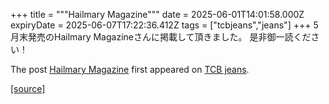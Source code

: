 +++
title = """Hailmary Magazine"""
date = 2025-06-01T14:01:58.000Z
expiryDate = 2025-06-07T17:22:36.412Z
tags = ["tcbjeans","jeans"]
+++
5月末発売のHailmary Magazineさんに掲載して頂きました。 是非御一読ください！

The post [Hailmary Magazine](http://tcbjeans.com/2025/06/01/52706) first appeared on [TCB jeans](http://tcbjeans.com).

[[source]](http://tcbjeans.com/2025/06/01/52706)
